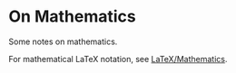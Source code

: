 # On Mathematics

Some notes on mathematics.

For mathematical LaTeX notation, see [LaTeX/Mathematics](https://en.wikibooks.org/wiki/LaTeX/Mathematics).
